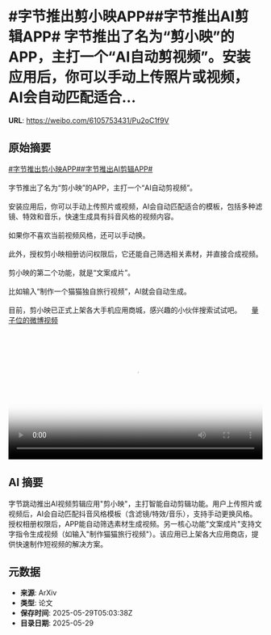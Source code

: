 # #字节推出剪小映APP##字节推出AI剪辑APP# 字节推出了名为“剪小映”的APP，主打一个“AI自动剪视频”。安装应用后，你可以手动上传照片或视频，AI会自动匹配适合...

**URL**: https://weibo.com/6105753431/Pu2oC1f9V

## 原始摘要

<a href="https://m.weibo.cn/search?containerid=231522type%3D1%26t%3D10%26q%3D%23%E5%AD%97%E8%8A%82%E6%8E%A8%E5%87%BA%E5%89%AA%E5%B0%8F%E6%98%A0APP%23&amp;extparam=%23%E5%AD%97%E8%8A%82%E6%8E%A8%E5%87%BA%E5%89%AA%E5%B0%8F%E6%98%A0APP%23" data-hide=""><span class="surl-text">#字节推出剪小映APP#</span></a><a href="https://m.weibo.cn/search?containerid=231522type%3D1%26t%3D10%26q%3D%23%E5%AD%97%E8%8A%82%E6%8E%A8%E5%87%BAAI%E5%89%AA%E8%BE%91APP%23&amp;extparam=%23%E5%AD%97%E8%8A%82%E6%8E%A8%E5%87%BAAI%E5%89%AA%E8%BE%91APP%23" data-hide=""><span class="surl-text">#字节推出AI剪辑APP#</span></a> <br><br>字节推出了名为“剪小映”的APP，主打一个“AI自动剪视频”。<br><br>安装应用后，你可以手动上传照片或视频，AI会自动匹配适合的模板，包括多种滤镜、特效和音乐，快速生成具有抖音风格的视频内容。<br><br>如果你不喜欢当前视频风格，还可以手动换。<br><br>此外，授权剪小映相册访问权限后，它还能自己筛选相关素材，并直接合成视频。<br><br>剪小映的第二个功能，就是“文案成片”。<br><br>比如输入“制作一个猫猫独自旅行视频”，AI就会自动生成。<br><br>目前，剪小映已正式上架各大手机应用商城，感兴趣的小伙伴搜索试试吧。 <a href="https://video.weibo.com/show?fid=1034:5171590229327921" data-hide=""><span class="url-icon"><img style="width: 1rem;height: 1rem" src="https://h5.sinaimg.cn/upload/2015/09/25/3/timeline_card_small_video_default.png" referrerpolicy="no-referrer"></span><span class="surl-text">量子位的微博视频</span></a><br clear="both"><div style="clear: both"></div><video controls="controls" poster="https://tvax2.sinaimg.cn/orj480/006Fd7o3ly1i1w62o7danj30g20zkt9g.jpg" style="width: 100%"><source src="https://f.video.weibocdn.com/o0/vs1Mj9hKlx08oCplbKQE010412007G9m0E010.mp4?label=mp4_720p&amp;template=578x1280.24.0&amp;ori=0&amp;ps=1CwnkDw1GXwCQx&amp;Expires=1748498558&amp;ssig=2I4v3CzfYD&amp;KID=unistore,video"><source src="https://f.video.weibocdn.com/o0/MkzJS0oElx08oCplU1k4010412005ZZT0E010.mp4?label=mp4_hd&amp;template=540x1192.24.0&amp;ori=0&amp;ps=1CwnkDw1GXwCQx&amp;Expires=1748498558&amp;ssig=egO1%2FFbpAR&amp;KID=unistore,video"><source src="https://f.video.weibocdn.com/o0/xn4uoNkllx08oCplc58I010412003jwY0E010.mp4?label=mp4_ld&amp;template=360x796.24.0&amp;ori=0&amp;ps=1CwnkDw1GXwCQx&amp;Expires=1748498558&amp;ssig=jsxExpZkAm&amp;KID=unistore,video"><p>视频无法显示，请前往<a href="https://video.weibo.com/show?fid=1034%3A5171590229327921" target="_blank" rel="noopener noreferrer">微博视频</a>观看。</p></video>

## AI 摘要

字节跳动推出AI视频剪辑应用"剪小映"，主打智能自动剪辑功能。用户上传照片或视频后，AI会自动匹配抖音风格模板（含滤镜/特效/音乐），支持手动更换风格。授权相册权限后，APP能自动筛选素材生成视频。另一核心功能"文案成片"支持文字指令生成视频（如输入"制作猫猫旅行视频"）。该应用已上架各大应用商店，提供快速制作短视频的解决方案。

## 元数据

- **来源**: ArXiv
- **类型**: 论文
- **保存时间**: 2025-05-29T05:03:38Z
- **目录日期**: 2025-05-29
